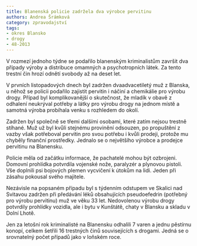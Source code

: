 ```yaml
---
title: Blanenská policie zadržela dva výrobce pervitinu
authors: Andrea Šrámková
category: zpravodajství
tags:
- okres Blansko
- drogy
- 48-2013
---
```


V rozmezí jednoho týdne se podařilo blanenským kriminalistům završit dva případy výroby a distribuce omamných a psychotropních látek. Za tento trestní čin hrozí odnětí svobody až na deset let.

V prvních listopadových dnech byl zadržen dvaadvacetiletý muž z Blanska, u něhož se policii podařilo zajistit pervitin i náčiní a chemikálie pro výrobu drogy. Případ byl komplikovanější o skutečnost, že mladík v obavě z odhalení neukrýval potřeby a látky pro výrobu drogy na jednom místě a samotná výroba probíhala venku s rozhledem do okolí.

Zadržen byl společně se třemi dalšími osobami, které zatím nejsou trestně stíhané. Muž už byl kvůli stejnému provinění odsouzen, po propuštění z vazby však potřeboval pervitin pro svou potřebu i kvůli prodeji, protože mu chyběly finanční prostředky. Jednalo se o největšího výrobce a prodejce pervitinu na Blanensku.

Policie měla od začátku informace, že pachatelé mohou být ozbrojeni. Domovní prohlídka potvrdila vojenské nože, paralyzér a plynovou pistoli. Vše doplnili psi bojových plemen vycvičení k útokům na lidi. Jeden při zásahu pokousal svého majitele.

Nezávisle na popsaném případu byl s týdenním odstupem ve Skalici nad Svitavou zadržen při předávání léků obsahujících pseudoefedrin (potřebný pro výrobu pervitinu) muž ve věku 33 let. Nedovolenou výrobu drogy potvrdily prohlídky vozidla, ale i bytu v Kunštátě, chaty v Blansku a skladu v Dolní Lhotě.

Jen za letošní rok kriminalisté na Blanensku odhalili 7 varen a jednu pěstírnu konopí, celkem šetřili 16 trestných činů souvisejících s drogami. Jedná se o srovnatelný počet případů jako v loňském roce.
